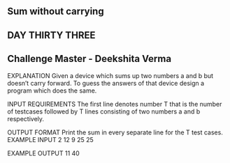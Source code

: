 ## Sum without carrying 
## DAY THIRTY THREE 
## Challenge Master - Deekshita Verma 

EXPLANATION
Given a device which sums up two numbers a and b but doesn’t carry forward. To guess the answers of that device design a program which does the same.

INPUT REQUIREMENTS
The first line denotes number T that is the number of testcases followed by T lines consisting of two numbers a and b respectively.

OUTPUT FORMAT
Print the sum in every separate line for the T test cases.
EXAMPLE INPUT
2
12 9
25 25

EXAMPLE OUTPUT
11
40
